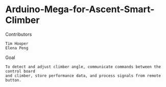 # Arduino-Mega-for-Ascent-Smart-Climber

Contributors
```
Tim Hooper
Elena Peng
```
Goal
```
To detect and adjust climber angle, communicate commands between the control board 
and climber, store performance data, and process signals from remote button.
```
